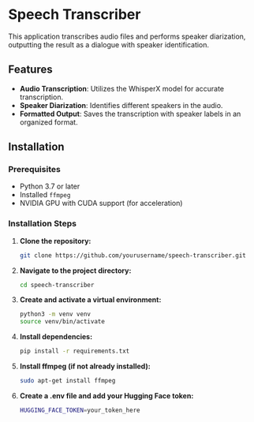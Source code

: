 # Speech Transcriber

This application transcribes audio files and performs speaker diarization, outputting the result as a dialogue with speaker identification.

## Features

- **Audio Transcription**: Utilizes the WhisperX model for accurate transcription.
- **Speaker Diarization**: Identifies different speakers in the audio.
- **Formatted Output**: Saves the transcription with speaker labels in an organized format.

## Installation

### Prerequisites

- Python 3.7 or later
- Installed `ffmpeg`
- NVIDIA GPU with CUDA support (for acceleration)

### Installation Steps

1. **Clone the repository:**

   ```bash
   git clone https://github.com/yourusername/speech-transcriber.git
   
2. **Navigate to the project directory:**

   ```bash
   cd speech-transcriber
   
3. **Create and activate a virtual environment:**

   ```bash
   python3 -m venv venv
   source venv/bin/activate
   
4. **Install dependencies:**

   ```bash
   pip install -r requirements.txt
   
5. **Install ffmpeg (if not already installed):**

   ```bash
   sudo apt-get install ffmpeg
   
6. **Create a .env file and add your Hugging Face token:**

   ```bash
   HUGGING_FACE_TOKEN=your_token_here